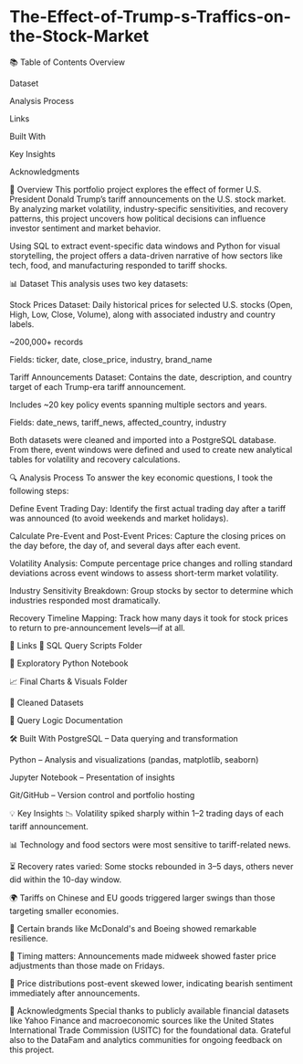 # The-Effect-of-Trump-s-Traffics-on-the-Stock-Market

📚 Table of Contents
Overview

Dataset

Analysis Process

Links

Built With

Key Insights

Acknowledgments

🧾 Overview
This portfolio project explores the effect of former U.S. President Donald Trump’s tariff announcements on the U.S. stock market. By analyzing market volatility, industry-specific sensitivities, and recovery patterns, this project uncovers how political decisions can influence investor sentiment and market behavior.

Using SQL to extract event-specific data windows and Python for visual storytelling, the project offers a data-driven narrative of how sectors like tech, food, and manufacturing responded to tariff shocks.

📊 Dataset
This analysis uses two key datasets:

Stock Prices Dataset:
Daily historical prices for selected U.S. stocks (Open, High, Low, Close, Volume), along with associated industry and country labels.

~200,000+ records

Fields: ticker, date, close_price, industry, brand_name

Tariff Announcements Dataset:
Contains the date, description, and country target of each Trump-era tariff announcement.

Includes ~20 key policy events spanning multiple sectors and years.

Fields: date_news, tariff_news, affected_country, industry

Both datasets were cleaned and imported into a PostgreSQL database. From there, event windows were defined and used to create new analytical tables for volatility and recovery calculations.

🔍 Analysis Process
To answer the key economic questions, I took the following steps:

Define Event Trading Day:
Identify the first actual trading day after a tariff was announced (to avoid weekends and market holidays).

Calculate Pre-Event and Post-Event Prices:
Capture the closing prices on the day before, the day of, and several days after each event.

Volatility Analysis:
Compute percentage price changes and rolling standard deviations across event windows to assess short-term market volatility.

Industry Sensitivity Breakdown:
Group stocks by sector to determine which industries responded most dramatically.

Recovery Timeline Mapping:
Track how many days it took for stock prices to return to pre-announcement levels—if at all.

🔗 Links
📌 SQL Query Scripts Folder

📒 Exploratory Python Notebook

📈 Final Charts & Visuals Folder

📂 Cleaned Datasets

🧠 Query Logic Documentation

🛠 Built With
PostgreSQL – Data querying and transformation

Python – Analysis and visualizations (pandas, matplotlib, seaborn)

Jupyter Notebook – Presentation of insights

Git/GitHub – Version control and portfolio hosting

💡 Key Insights
📉 Volatility spiked sharply within 1–2 trading days of each tariff announcement.

📊 Technology and food sectors were most sensitive to tariff-related news.

⏳ Recovery rates varied: Some stocks rebounded in 3–5 days, others never did within the 10-day window.

🌍 Tariffs on Chinese and EU goods triggered larger swings than those targeting smaller economies.

🧾 Certain brands like McDonald's and Boeing showed remarkable resilience.

📅 Timing matters: Announcements made midweek showed faster price adjustments than those made on Fridays.

📐 Price distributions post-event skewed lower, indicating bearish sentiment immediately after announcements.

🙏 Acknowledgments
Special thanks to publicly available financial datasets like Yahoo Finance and macroeconomic sources like the United States International Trade Commission (USITC) for the foundational data. Grateful also to the DataFam and analytics communities for ongoing feedback on this project.

